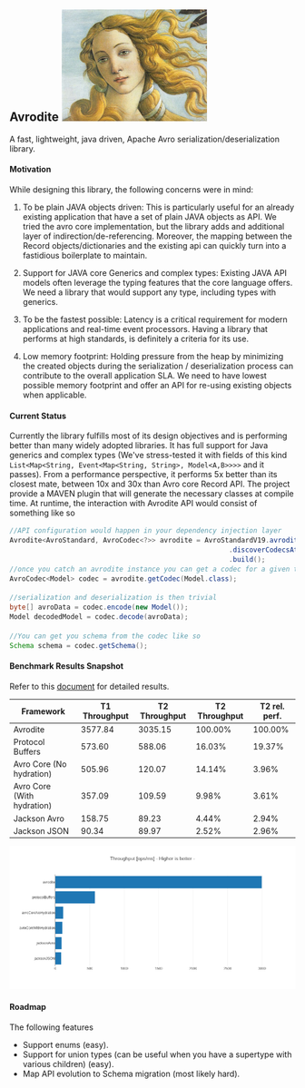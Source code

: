 ## Avrodite   ![image alt >](./avrodite-pages/images/avrodite.png?raw=true#right) 
A fast, lightweight, java driven, Apache Avro serialization/deserialization library.

#### Motivation

While designing this library, the following concerns were in mind:

1. To be plain JAVA objects driven: This is particularly useful for an already existing application that have a set
of plain JAVA objects as API. We tried the avro core implementation, but the library adds and additional layer of 
indirection/de-referencing. Moreover, the mapping between the Record objects/dictionaries and the existing api
can quickly turn into a fastidious boilerplate to maintain.

2. Support for JAVA core Generics and complex types: Existing JAVA API models often leverage the typing features that
the core language offers. We need a library that would support any type, including types with generics.

3. To be the fastest possible: Latency is a critical requirement for modern applications and real-time event processors.
Having a library that performs at high standards, is definitely a criteria for its use.

4. Low memory footprint: Holding pressure from the heap by minimizing the created objects during the serialization / 
deserialization process can contribute to the overall application SLA. We need to have lowest possible memory footprint
and offer an API for re-using existing objects when applicable.

#### Current Status

Currently the library fulfills most of its design objectives and is performing better than many widely adopted
libraries. It has full support for Java generics and complex types (We've stress-tested it with fields of this kind
`List<Map<String, Event<Map<String, String>, Model<A,B>>>>` and it passes). 
From a performance perspective, it performs 5x better than its closest mate, between 10x and 30x than Avro core Record
API.
The project provide a MAVEN plugin that will generate the necessary classes at compile time. At runtime, the interaction 
with Avrodite API would consist of something like so
```java
//API configuration would happen in your dependency injection layer 
Avrodite<AvroStandard, AvroCodec<?>> avrodite = AvroStandardV19.avrodite()
                                                      .discoverCodecsAt(yourAPIPackage)
                                                      .build();                                                               
//once you catch an avrodite instance you can get a codec for a given target like so
AvroCodec<Model> codec = avrodite.getCodec(Model.class);

//serialization and deserialization is then trivial
byte[] avroData = codec.encode(new Model());
Model decodedModel = codec.decode(avroData);

//You can get you schema from the codec like so
Schema schema = codec.getSchema();

```

#### Benchmark Results Snapshot

Refer to this [document](./avrodite-pages/benchmarks.md) for detailed results. 

| Framework                  | T1 Throughput | T2 Throughput | T2 Throughput | T2 rel. perf. |
|----------------------------|---------------|---------------|---------------|---------------|
| Avrodite                   | 3577.84       | 3035.15       | 100.00%       | 100.00%       |
| Protocol Buffers           | 573.60        | 588.06        | 16.03%        | 19.37%        |
| Avro Core (No hydration)   | 505.96        | 120.07        | 14.14%        | 3.96%         |
| Avro Core (With hydration) | 357.09        | 109.59        | 9.98%         | 3.61%         |
| Jackson Avro               | 158.75        | 89.23         | 4.44%         | 2.94%         |
| Jackson JSON               | 90.34         | 89.97         | 2.52%         | 2.96%         |
      
![Alt text](./avrodite-pages/images/bench-results.json-throughput.png?raw=true "Throughput")


#### Roadmap
The following features
- Support enums (easy).
- Support for union types (can be useful when you have a supertype with various children) (easy).
- Map API evolution to Schema migration (most likely hard).
